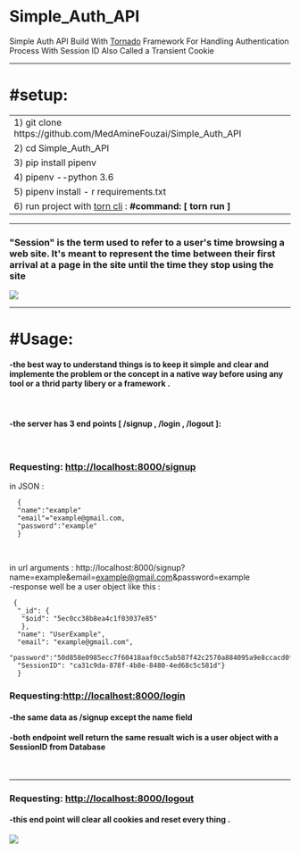 # Simple_Auth_API
Simple Auth API  Build With  <a href="https://www.tornadoweb.org/en/stable/">Tornado</a>  Framework For Handling Authentication Process With Session ID Also Called a Transient Cookie

<hr>
<h1>#setup:</h1>
<table>
<tr>
<td> 1)  git clone https://github.com/MedAmineFouzai/Simple_Auth_API </td>
</tr>
<tr>
<td> 2) cd Simple_Auth_API</td>
</tr>
<tr>
<td> 3) pip install pipenv</td>
</tr>
</tr>
<td> 4) pipenv --python 3.6</td>
</tr>
<tr>
<td> 5) pipenv install - r requirements.txt</td>
</tr>
<tr>
  <td>
    6) run project with <a href="https://pypi.org/project/torn/">torn cli</a> : <b>#command: [ torn run ] </b>  </td>
 </tr>
</table>
<hr>
<h3>"Session" is the term used to refer to a user's time browsing a web site. It's meant to represent the time between their first arrival at a page in the site until the time they stop using the site</h3>
<img src="https://github.com/MedAmineFouzai/Simple_Auth_API/blob/master/Captures/easy.jpg">
<hr>
<h1>#Usage:</h1>
<h4>-the best way to understand things is to keep it simple and clear and implemente the problem or the concept in a native way  before using any tool or a thrid party libery or a framework .</h4>
<br>
<h4>-the server has 3 end points [ /signup , /login , /logout ]:</h4>
<br>
<h3>Requesting: <a href="http://localhost:8000/signup">http://localhost:8000/signup</a> </h3>

 in JSON : 
      
      {
      "name":"example"
      "email"="example@gmail.com,
      "password":"example"
      }
 <br>

in url arguments : http://localhost:8000/signup?name=example&email=example@gmail.com&password=example
<br>
-response well be a user object like this :
     
     {  
      "_id": {
       "$oid": "5ec0cc38b8ea4c1f03037e85"
       }, 
      "name": "UserExample", 
      "email": "example@gmail.com", 
      "password":"50d858e0985ecc7f60418aaf0cc5ab587f42c2570a884095a9e8ccacd0f6545c", 
      "SessionID": "ca31c9da-878f-4b8e-8480-4ed68c5c581d"}
      }
<h3>Requesting:<a href="http://localhost:8000/login">http://localhost:8000/login</a> </h3>
<h4>-the same data as /signup except the name field </h4>
<h4>-both endpoint well return the same resualt wich is a user object with a SessionID from Database </h4>
<br>
<hr>
<h3>Requesting: <a href="http://localhost:8000/logout"> http://localhost:8000/logout </a> </h3>
<h4>-this end point will clear all cookies and reset every thing .</h4>
<img src="https://github.com/MedAmineFouzai/Simple_Auth_API/blob/master/Captures/Capture.PNG">


